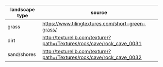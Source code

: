 |landscape type| source
|---|---|
|grass|https://www.tilingtextures.com/short-green-grass/
|dirt | http://texturelib.com/texture/?path=/Textures/rock/cave/rock_cave_0031
|sand/shores | http://texturelib.com/texture/?path=/Textures/rock/cave/rock_cave_0032

